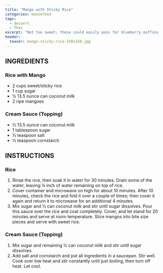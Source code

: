 ```yaml
---
title: "Mango with Sticky Rice"
categories: moosefood
tags: 
  - dessert
  - Thai
excerpt: "Not too sweet; these could easily pass for blueberry muffins. Rich loves the texture of the dough!"
header:
  teaser: mango-sticky-rice-150x150.jpg
---
```


## INGREDIENTS

### Rice with Mango
* 2 cups sweet/sticky rice
* 1 cup sugar
* ½ 13.5 ounce can coconut milk
* 2 ripe mangoes

### Cream Sauce (Topping)
* ½ 13.5 ounce can coconut milk
* 1 tablespoon sugar
* ½ teaspoon salt
* ½ teaspoon cornstarch

## INSTRUCTIONS

### Rice
1. Rinse the rice, then soak it in water for 30 minutes. Drain some of the water, leaving ¼ inch of water remaining on top of rice.
2. Cover container and microwave on high for about 10 minutes. After 10 minutes, check the rice and fold it over a couple of times; then cover it again and return it to microwave for an additional 4 minutes.
3. Mix sugar and ½ can coconut milk and stir until sugar dissolves. Pour this sauce over the rice and coat completely. Cover, and let stand for 20 minutes and serve at room temperature. Slice mangos into bite size pieces and serve with sweet rice.

### Cream Sauce (Topping)
1. Mix sugar and remaining ½ can coconut milk and stir until sugar dissolves.
2. Add salt and cornstarch and put all ingredients in a saucepan. Stir well. Cook over low heat and stir constantly until just boiling, then turn off heat. Let cool.
